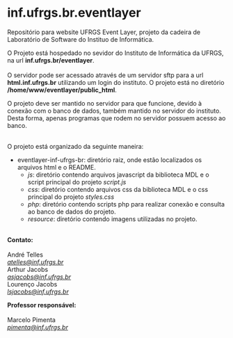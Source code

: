 # inf.ufrgs.br.eventlayer
Repositório para website UFRGS Event Layer, projeto da cadeira de Laboratório de Software do Instituo de Informática.

O Projeto está hospedado no sevidor do Instituto de Informática da UFRGS, na url <b>inf.ufrgs.br/eventlayer</b>.<br><br>
O servidor pode ser acessado através de um servidor sftp para a url <b>html.inf.ufrgs.br</b> utilizando um login do instituto.
O projeto está no diretório <b>/home/www/eventlayer/public_html</b>.

O projeto deve ser mantido no servidor para que funcione, devido à conexão com o banco de dados, 
também mantido no servidor do instituto. Desta forma, apenas programas que rodem no servidor possuem acesso ao banco.<br><br>

O projeto está organizado da seguinte maneira:
<ul>
  <li> eventlayer-inf-ufrgs-br: diretório raiz, onde estão localizados os arquivos html e o README.
  <ul>
      <li> <i>js</i>: diretório contendo arquivos javascript da biblioteca MDL e o script principal do projeto <i>script.js</i>
      <li> <i>css</i>: diretório contendo arquivos css da biblioteca MDL e o css principal do projeto <i>styles.css</i>
      <li> <i>php</i>: diretório contendo scripts php para realizar conexão e consulta ao banco de dados do projeto.
      <li> <i>resource</i>: diretório contendo imagens utilizadas no projeto.
  </ul>
</ul>

<br><b>Contato:</b><br><br>
André Telles<br>
<a href="atelles@inf.ufrgs.br"><i>atelles@inf.ufrgs.br</i></a><br>
Arthur Jacobs<br>
<a href="asjacobs@inf.ufrgs.br"><i>asjacobs@inf.ufrgs.br</i></a><br>
Lourenço Jacobs<br>
<a href="lsjacobs@inf.ufrgs.br"><i>lsjacobs@inf.ufrgs.br</i></a><br>

<b>Professor responsável:</b><br><br>
Marcelo Pimenta<br>
<a href="pimenta@inf.ufrgs.br"><i>pimenta@inf.ufrgs.br</i></a>



